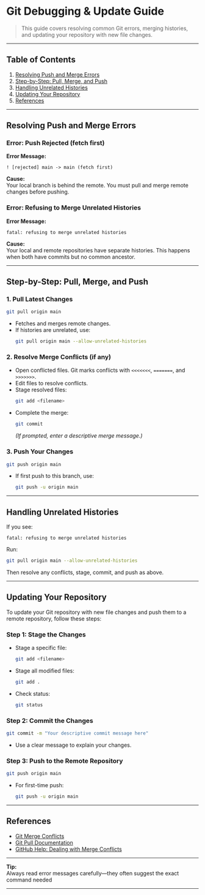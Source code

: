 # Git Debugging & Update Guide

> This guide covers resolving common Git errors, merging histories, and updating your repository with new file changes.

---

## Table of Contents

1. [Resolving Push and Merge Errors](#resolving-push-and-merge-errors)
2. [Step-by-Step: Pull, Merge, and Push](#step-by-step-pull-merge-and-push)
3. [Handling Unrelated Histories](#handling-unrelated-histories)
4. [Updating Your Repository](#updating-your-repository)
5. [References](#references)

---

## Resolving Push and Merge Errors

### Error: Push Rejected (fetch first)

**Error Message:**
```
! [rejected] main -> main (fetch first)
```
**Cause:**  
Your local branch is behind the remote. You must pull and merge remote changes before pushing.

### Error: Refusing to Merge Unrelated Histories

**Error Message:**
```
fatal: refusing to merge unrelated histories
```
**Cause:**  
Your local and remote repositories have separate histories. This happens when both have commits but no common ancestor.

---

## Step-by-Step: Pull, Merge, and Push

### 1. Pull Latest Changes

```bash
git pull origin main
```
- Fetches and merges remote changes.
- If histories are unrelated, use:
  ```bash
  git pull origin main --allow-unrelated-histories
  ```

### 2. Resolve Merge Conflicts (if any)

- Open conflicted files. Git marks conflicts with `<<<<<<<`, `=======`, and `>>>>>>>`.
- Edit files to resolve conflicts.
- Stage resolved files:
  ```bash
  git add <filename>
  ```
- Complete the merge:
  ```bash
  git commit
  ```
  *(If prompted, enter a descriptive merge message.)*

### 3. Push Your Changes

```bash
git push origin main
```
- If first push to this branch, use:
  ```bash
  git push -u origin main
  ```

---

## Handling Unrelated Histories

If you see:
```
fatal: refusing to merge unrelated histories
```
Run:
```bash
git pull origin main --allow-unrelated-histories
```
Then resolve any conflicts, stage, commit, and push as above.

---

## Updating Your Repository

To update your Git repository with new file changes and push them to a remote repository, follow these steps:

### Step 1: Stage the Changes

- Stage a specific file:
  ```bash
  git add <filename>
  ```
- Stage all modified files:
  ```bash
  git add .
  ```
- Check status:
  ```bash
  git status
  ```

### Step 2: Commit the Changes

```bash
git commit -m "Your descriptive commit message here"
```
- Use a clear message to explain your changes.

### Step 3: Push to the Remote Repository

```bash
git push origin main
```
- For first-time push:
  ```bash
  git push -u origin main
  ```

---

## References

- [Git Merge Conflicts](https://git-scm.com/docs/git-merge)
- [Git Pull Documentation](https://git-scm.com/docs/git-pull)
- [GitHub Help: Dealing with Merge Conflicts](https://docs.github.com/en/get-started/using-git/resolving-merge-conflicts)

---

**Tip:**  
Always read error messages carefully—they often suggest the exact command needed

---

